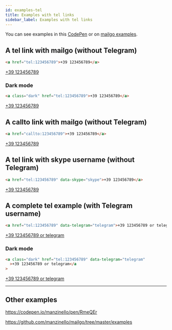 ```yaml
---
id: examples-tel
title: Examples with tel links
sidebar_label: Examples with tel links
---
```


You can see examples in this <a href="https://codepen.io/manzinello/pen/RmeQEr">CodePen</a> or on [mailgo examples](https://github.com/manzinello/mailgo-examples).

## A tel link with mailgo (without Telegram)

```html
<a href="tel:123456789">+39 123456789</a>
```

<a href="tel:123456789">+39 123456789</a>

### Dark mode

```html
<a class="dark" href="tel:123456789">+39 123456789</a>
```

<a class="dark" href="tel:123456789">+39 123456789</a>

## A callto link with mailgo (without Telegram)

```html
<a href="callto:123456789">+39 123456789</a>
```

<a href="callto:123456789">+39 123456789</a>

## A tel link with skype username (without Telegram)

```html
<a href="tel:123456789" data-skype="skype">+39 123456789</a>
```

<a href="tel:123456789" data-skype="skype">+39 123456789</a>

## A complete tel example (with Telegram username)

```html
<a href="tel:123456789" data-telegram="telegram">+39 123456789 or telegram</a>
```

<a href="tel:123456789" data-telegram="telegram">+39 123456789 or telegram</a>

### Dark mode

```html
<a class="dark" href="tel:123456789" data-telegram="telegram"
  >+39 123456789 or telegram</a
>
```

<a class="dark" href="tel:123456789" data-telegram="telegram">+39 123456789 or telegram</a>

<hr/>

## Other examples

<https://codepen.io/manzinello/pen/RmeQEr>

<https://github.com/manzinello/mailgo/tree/master/examples>
